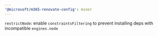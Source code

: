 ```yaml
---
'@microsoft/m365-renovate-config': minor
---
```


`restrictNode`: enable `constraintsFiltering` to prevent installing deps with incompatible `engines.node`
